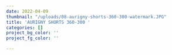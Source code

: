 ```yaml
---
date: 2022-04-09
thumbnail: "/uploads/08-aurigny-shorts-360-300-watermark.JPG"
title: 'AURIGNY SHORTS 360-300 '
categories: []
project_bg_color: ''
project_fg_color: ''

---
```

